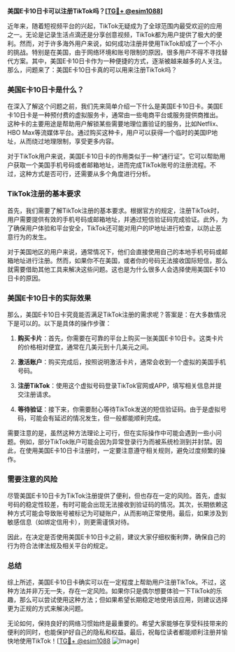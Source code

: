 **美国E卡10日卡可以注册TikTok吗？[[TG💪+ @esim1088](https://t.me/s/esim1088)]**

近年来，随着短视频平台的兴起，TikTok无疑成为了全球范围内最受欢迎的应用之一。无论是记录生活点滴还是分享创意视频，TikTok都为用户提供了极大的便利。然而，对于许多海外用户来说，如何成功注册并使用TikTok却成了一个不小的挑战。特别是在美国，由于网络环境和账号限制的原因，很多用户不得不寻找替代方案。其中，美国E卡10日卡作为一种便捷的方式，逐渐被越来越多的人关注。那么，问题来了：美国E卡10日卡真的可以用来注册TikTok吗？

### 美国E卡10日卡是什么？

在深入了解这个问题之前，我们先来简单介绍一下什么是美国E卡10日卡。美国E卡10日卡是一种预付费的虚拟服务卡，通常由一些电商平台或服务提供商推出。这种卡的主要用途是帮助用户解锁某些需要地理位置验证的服务，比如Netflix、HBO Max等流媒体平台。通过购买这种卡，用户可以获得一个临时的美国IP地址，从而绕过地理限制，享受更多内容。

对于TikTok用户来说，美国E卡10日卡的作用类似于一种“通行证”。它可以帮助用户获取一个美国手机号码或者邮箱地址，进而完成TikTok账号的注册流程。不过，这种方式是否可行，还需要从多个角度进行分析。

### TikTok注册的基本要求

首先，我们需要了解TikTok注册的基本要求。根据官方的规定，注册TikTok时，用户需要提供有效的手机号码或邮箱地址，并通过短信验证码完成验证。此外，为了确保用户体验和平台安全，TikTok还可能对用户的IP地址进行检查，以防止恶意行为的发生。

对于美国地区的用户来说，通常情况下，他们会直接使用自己的本地手机号码或邮箱地址进行注册。然而，如果你不在美国，或者你的号码无法接收国际短信，那么就需要借助其他工具来解决这些问题。这也是为什么很多人会选择使用美国E卡10日卡的原因。

### 美国E卡10日卡的实际效果

那么，美国E卡10日卡究竟能否满足TikTok注册的需求呢？答案是：在大多数情况下是可以的。以下是具体的操作步骤：

1. **购买卡片**：首先，你需要在可靠的平台上购买一张美国E卡10日卡。这类卡片的价格相对便宜，通常在几美元到十几美元之间。
   
2. **激活账户**：购买完成后，按照说明激活卡片，通常会收到一个虚拟的美国手机号码。

3. **注册TikTok**：使用这个虚拟号码登录TikTok官网或APP，填写相关信息并提交注册请求。

4. **等待验证**：接下来，你需要耐心等待TikTok发送的短信验证码。由于是虚拟号码，可能会有延迟的情况发生，但一般都能顺利完成。

需要注意的是，虽然这种方法理论上可行，但在实际操作中可能会遇到一些小问题。例如，部分TikTok账户可能会因为异常登录行为而被系统检测到并封禁。因此，在使用美国E卡10日卡注册时，一定要注意遵守相关规则，避免过度频繁的操作。

### 需要注意的风险

尽管美国E卡10日卡为TikTok注册提供了便利，但也存在一定的风险。首先，虚拟号码的稳定性较差，有时可能会出现无法接收到验证码的情况。其次，长期依赖这种方式可能会导致账号被标记为可疑账户，从而影响正常使用。最后，如果涉及到敏感信息（如绑定信用卡），则更需谨慎对待。

因此，在决定是否使用美国E卡10日卡之前，建议大家仔细权衡利弊，确保自己的行为符合法律法规及相关平台的规定。

### 总结

综上所述，美国E卡10日卡确实可以在一定程度上帮助用户注册TikTok。不过，这种方法并非万无一失，存在一定风险。如果你只是偶尔想要体验一下TikTok的乐趣，那么可以尝试使用这种方法；但如果希望长期稳定地使用该应用，则建议选择更为正规的方式来解决问题。

无论如何，保持良好的网络习惯始终是最重要的。希望大家能够在享受科技带来的便利的同时，也能保护好自己的隐私和权益。最后，祝每位读者都能顺利注册并愉快地使用TikTok！[[TG💪+ @esim1088](https://t.me/s/esim1088) ![Image](https://i.postimg.cc/4NQfJmqS/Snipaste-2025-05-13-00-14-12.png)]